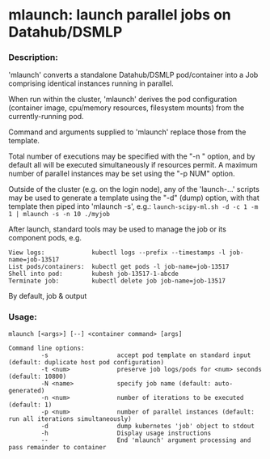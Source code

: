 
# mlaunch: launch parallel jobs on Datahub/DSMLP

### Description:

'mlaunch' converts a standalone Datahub/DSMLP pod/container into a Job
comprising identical instances running in parallel.

When run within the cluster, 'mlaunch' derives the pod configuration
(container image, cpu/memory resources, filesystem mounts) from the currently-running pod.    

Command and arguments supplied to 'mlaunch' replace those from the template.

Total number of executions may be specified with the "-n <NUM>" option,
and by default all will be executed simultaneously if resources permit.
A maximum number of parallel instances may be set using the "-p NUM" option.

Outside of the cluster (e.g. on the login node), any of the
'launch-...' scripts may be used to generate a template using the "-d" (dump) option,
with that template then piped into 'mlaunch -s', e.g.: `launch-scipy-ml.sh -d -c 1 -m 1 | mlaunch -s -n 10 ./myjob`

After launch, standard tools may be used to manage the job or its component pods, e.g.

```
View logs:             kubectl logs --prefix --timestamps -l job-name=job-13517
List pods/containers:  kubectl get pods -l job-name=job-13517
Shell into pod:        kubesh job-13517-1-abcde
Terminate job:         kubectl delete job job-name=job-13517
```

By default, job & output 

### Usage:

```
mlaunch [<args>] [--] <container command> [args]

Command line options:
         -s                   accept pod template on standard input (default: duplicate host pod configuration)
         -t <num>             preserve job logs/pods for <num> seconds (default: 10800)
         -N <name>            specify job name (default: auto-generated)
         -n <num>             number of iterations to be executed (default: 1)
         -p <num>             number of parallel instances (default: run all iterations simultaneously)
         -d                   dump kubernetes 'job' object to stdout
         -h                   Display usage instructions
         --                   End 'mlaunch' argument processing and pass remainder to container
```
